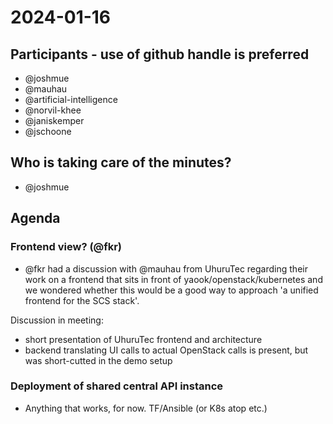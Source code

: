# 2024-01-16

## Participants - use of github handle is preferred

- @joshmue
- @mauhau
- @artificial-intelligence
- @norvil-khee
- @janiskemper
- @jschoone

## Who is taking care of the minutes?

- @joshmue

## Agenda

### Frontend view? (@fkr)

- @fkr had a discussion with @mauhau from UhuruTec regarding their work on a frontend that sits in front of yaook/openstack/kubernetes and we wondered whether this would be a good way to approach 'a unified frontend for the SCS stack'.

Discussion in meeting:

- short presentation of UhuruTec frontend and architecture
- backend translating UI calls to actual OpenStack calls is present, but was short-cutted in the demo setup

### Deployment of shared central API instance

- Anything that works, for now. TF/Ansible (or K8s atop etc.)
